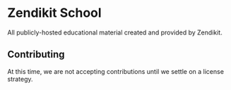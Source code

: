 # Zendikit School

All publicly-hosted educational material created and provided by Zendikit.

## Contributing

At this time, we are not accepting contributions until we settle on a license
strategy.
